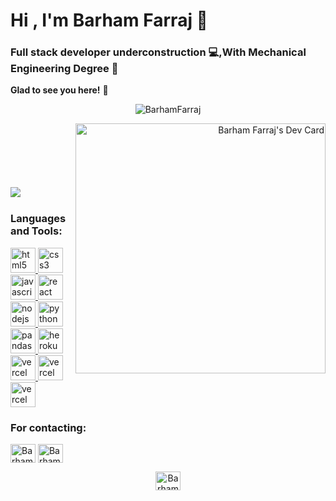 <h1 align="left">Hi , I'm Barham Farraj 🤝</h1>
<h3 align="left">Full stack developer underconstruction 💻,With Mechanical Engineering Degree 🔧</h3>

**Glad to see you here!** :star_struck: 

<p align="center"> <img src="https://komarev.com/ghpvc/?username=Farraj007&label=Welcome+Viewer&color=red&style=plastic" alt="BarhamFarraj" /> </p>
<a align="right" href="https://app.daily.dev/BarhamFarraj"><img align="right" src="https://api.daily.dev/devcards/4dd0e3c4097744a5bb2ed15f310def69.png?r=xrm" width="400" alt="Barham Farraj's Dev Card"/></a>

<br>
<br>
<br>
<br>
<br>
<br>
<a href="blank">
  <img align="left" src="https://github-readme-stats.vercel.app/api?username=Farraj007&show_icons=true&theme=dark" />
</a>


<br>
<h3 align="left">Languages and Tools:</h3>
<p align="left">
    <a href="https://www.w3.org/html/" target="_blank"> <img src="https://www.svgrepo.com/show/303205/html-5-logo.svg" alt="html5" width="40" height="40"/> </a>
    <a href="https://www.w3schools.com/css/" target="_blank"> <img src="https://www.svgrepo.com/show/303481/css-3-logo.svg" alt="css3" width="40" height="40"/> </a>
    <a href="https://developer.mozilla.org/en-US/docs/Web/JavaScript" target="_blank"> <img src="https://www.svgrepo.com/show/303206/javascript-logo.svg" alt="javascript" width="40" height="40"/> </a>
      <a href="https://reactjs.org/" target="_blank"> <img src="https://www.svgrepo.com/show/354259/react.svg" alt="react" width="40" height="40"/> </a>
     <a href="https://nodejs.org" target="_blank"> <img src="https://www.svgrepo.com/show/373929/node.svg" alt="nodejs" width="40" height="40"/> </a>
     <a href="https://www.python.org/" target="_blank"> <img src="https://www.svgrepo.com/show/354238/python.svg" alt="python" width="40" height="40"/> </a>
     <a href="https://pandas.pydata.org/" target="_blank"> <img src="https://www.svgrepo.com/show/306534/pandas.svg" alt="pandas" width="40" height="40"/> </a>
  <a href="https://www.heroku.com/" target="_blank"> <img src="https://www.svgrepo.com/show/349404/heroku.svg" alt="heroku" width="40" height="40"/> </a>
  <a href="https://vercel.com/" target="_blank"> <img src="https://www.svgrepo.com/show/327408/logo-vercel.svg" alt="vercel" width="40" height="40"/> </a>
    <a href="https://miro.com/" target="_blank"> <img src="https://cdn.worldvectorlogo.com/logos/miro-2.svg" alt="vercel" width="40" height="40"/> </a>
    <a href="https://www.figma.com/" target="_blank"> <img src="https://www.svgrepo.com/show/354987/figma.svg" alt="vercel" width="40" height="40"/> </a>
    
  
</p>

<h3 >For contacting:</h3>
<div align="left">
<p><a href="https://www.linkedin.com/in/barham-farraj/" target="blank"><img align="center" src="https://www.svgrepo.com/show/176736/linkedin-social-media.svg" alt="Barham Farraj" height="30" width="40" /></a> <a href="mailto:barhamfarraj@icloud.com" target="blank"><img align="center" src="https://www.svgrepo.com/show/49695/mail.svg" alt="Barham Farraj" height="30" width="40" /></a></p>
</div>
<p align="center"> <a href="https://github.com/Farraj007?tab=followers"}}""><img src="https://www.svgrepo.com/show/217753/github.svg" alt="BarhamFarraj" height="30" width="40" /></a></p>
